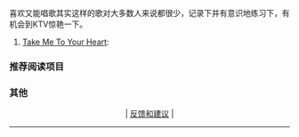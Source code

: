 喜欢又能唱歌其实这样的歌对大多数人来说都很少，记录下并有意识地练习下，有机会到KTV惊艳一下。


1. [Take Me To Your Heart](https://www.bilibili.com/video/BV1V14y1t7zn/):




### 推荐阅读项目    



 


### 

 ###  其他










<!-- 

 -->


<p align="center">
    <!--
     <a href="https://github.com/521xueweihan/HelloGitHub/blob/master/content/HelloGitHub98.md">『上一期』</a> 
    -->
   | <a href='https://github.com/yangxuyu/Note/issues'>反馈和建议</a> |
    <!--
    <a href="https://github.com/521xueweihan/HelloGitHub/blob/master/content/HelloGitHub100.md">『下一期』</a>
    -->


</p>

---



# 